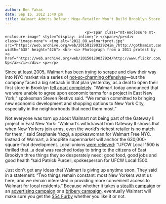 ```yaml
---
author: Ben Yakas
date: Sep 15, 2012 1:40 pm
title: Walmart Admits Defeat: Mega-Retailer Won't Build Brooklyn Store
---
```


	
										<p><span class="mt-enclosure mt-enclosure-image" style="display: inline;"> </span></p><div class="image-none"> <img alt="2012_08_walmartprot.jpg" src="https://web.archive.org/web/20150129032924im_/http://gothamist.com/attachments/jen/2012_08_walmartprot.jpg" width="638" height="426"> <br> <i> Photograph from a 2011 protest by <a href="https://web.archive.org/web/20150129032924/http://www.flickr.com/photos/txup/5414397974/">Time&apos;s Up</a></i></div> <p></p>

<p>Since <a href="https://web.archive.org/web/20150129032924/http://gothamist.com/2005/08/22/walmart_nice_when_its_not_in_your_neighborhood.php">at least 2005</a>, Walmart has been trying to scrape and claw their way into NYC market via a series of <a href="https://web.archive.org/web/20150129032924/http://gothamist.com/tags/walmart">not-so-charming offensives</a>&#x2014;but the company faced a big setback in that plan yesterday, as a deal to open their first store in Brooklyn <a href="https://web.archive.org/web/20150129032924/http://www.nytimes.com/2012/09/15/nyregion/walmart-opts-out-of-city-mall-after-facing-labor-opposition.html?ref=nyregion">fell apart completely</a>. &#x201C;Walmart today announced that we were unable to agree upon economic terms for a project in East New York,&#x201D; spokesman Steven Restivo said. &#x201C;We remain committed to bringing new economic development and shopping options to New York City, especially in the neighborhoods that need them most.&#x201D;</p>

<p>Not everyone was torn up about Walmart not being part of the Gateway II project in East New York: &#x201C;Walmart&#x2019;s withdrawal from Gateway II shows that when New Yorkers join arms, even the world&#x2019;s richest retailer is no match for them,&#x201D; said Stephanie Yazgi, a spokeswoman for Walmart Free NYC. Instead of Walmart, a ShopRite supermarket will anchor the 630,000-square-foot development. Local unions <a href="https://web.archive.org/web/20150129032924/http://blogs.wsj.com/metropolis/2012/09/14/brooklyn-wal-mart-deal-falls-apart/?mod=WSJBlog">were relieved</a>: &#x201C;UFCW Local 1500 is thrilled that...a deal was reached today to bring to the citizens of East Brooklyn three things they so desperately need: good food, good jobs and good health &#x201C;said Patrick Purcell, spokesperson for UFCW Local 1500.</p>

<p>Just don&apos;t get any ideas that Walmart is giving up anytime soon. They said in a statement: &#x201C;Two things remain constant: most New Yorkers want us here, and we remain interested in providing more convenient access to Walmart for local residents.&#x201D; Because whether it takes a <a href="https://web.archive.org/web/20150129032924/http://gothamist.com/2012/08/02/wal-mart_has_stealth_campaign_to_bu.php">stealth campaign</a> or an <a href="https://web.archive.org/web/20150129032924/http://gothamist.com/2011/11/09/video_nyc_wal-mart_already_exists_i.php">advertising campaign</a> or a <a href="https://web.archive.org/web/20150129032924/http://gothamist.com/2012/04/24/wal-mart_briberygate_mexico_is_only.php">bribery campaign</a>, eventually Walmart will make sure you get the <a href="https://web.archive.org/web/20150129032924/http://www.walmart.com/cp/1096544?povid=cat14503-env172199-moduleB091512-lLink_POV_FURBY">$54 Furby</a> whether you like it or not.</p>					
										
									
				